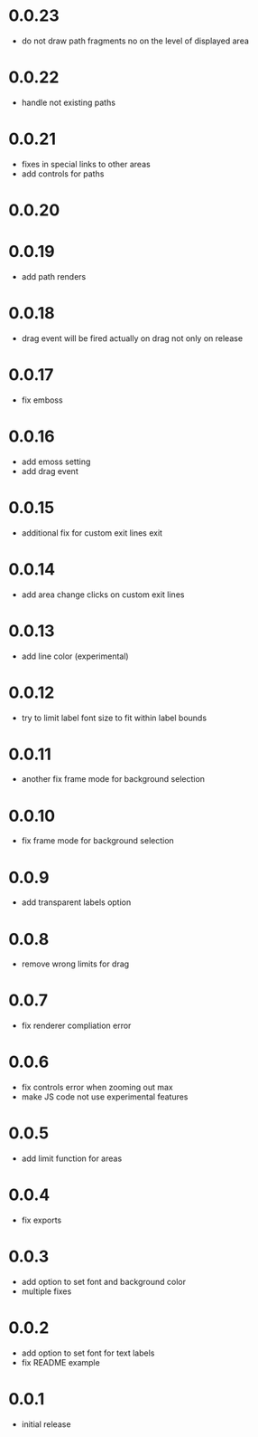 # 0.0.23
- do not draw path fragments no on the level of displayed area

# 0.0.22
- handle not existing paths

# 0.0.21
- fixes in special links to other areas
- add controls for paths

# 0.0.20

# 0.0.19
- add path renders

# 0.0.18
- drag event will be fired actually on drag not only on release

# 0.0.17
- fix emboss

# 0.0.16
- add emoss setting
- add drag event

# 0.0.15
- additional fix for custom exit lines exit
# 0.0.14
- add area change clicks on custom exit lines
# 0.0.13
- add line color (experimental)

# 0.0.12
- try to limit label font size to fit within label bounds

# 0.0.11
- another fix frame mode for background selection

# 0.0.10
- fix frame mode for background selection

# 0.0.9
- add transparent labels option

# 0.0.8
- remove wrong limits for drag
# 0.0.7
- fix renderer compliation error
# 0.0.6
- fix controls error when zooming out max
- make JS code not use experimental features
# 0.0.5
- add limit function for areas

# 0.0.4
- fix exports

# 0.0.3
- add option to set font and background color
- multiple fixes

# 0.0.2
- add option to set font for text labels
- fix README example

# 0.0.1
- initial release